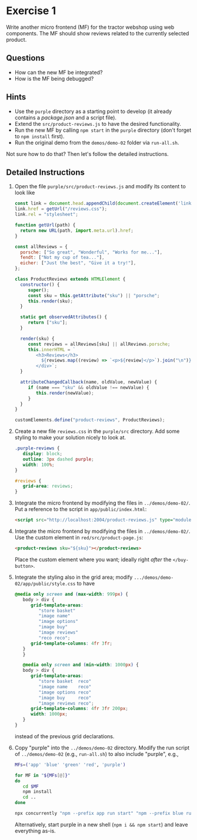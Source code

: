 # Exercise 1

Write another micro frontend (MF) for the tractor webshop using web components. The MF should show reviews related to the currently selected product.

## Questions

* How can the new MF be integrated?
* How is the MF being debugged?

## Hints

* Use the `purple` directory as a starting point to develop (it already contains a *package.json* and a script file).
* Extend the `src/product-reviews.js` to have the desired functionality.
* Run the new MF by calling `npm start` in the `purple` directory (don't forget to `npm install` first).
* Run the original demo from the `demos/demo-02` folder via `run-all.sh`.

Not sure how to do that? Then let's follow the detailed instructions.

## Detailed Instructions

1. Open the file `purple/src/product-reviews.js` and modify its content to look like

   ```js
   const link = document.head.appendChild(document.createElement('link'));
   link.href = getUrl("/reviews.css");
   link.rel = "stylesheet";

   function getUrl(path) {
     return new URL(path, import.meta.url).href;
   }

   const allReviews = {
     porsche: ["So great", "Wonderful", "Works for me..."],
     fendt: ["Not my cup of tea..."],
     eicher: ["Just the best", "Give it a try!"],
   };

   class ProductReviews extends HTMLElement {
     constructor() {
        super();
        const sku = this.getAttribute("sku") || "porsche";
        this.render(sku);
     }

     static get observedAttributes() {
        return ["sku"];
     }

     render(sku) {
        const reviews = allReviews[sku] || allReviews.porsche;
        this.innerHTML = `
           <h3>Reviews</h3>
             ${reviews.map((review) => `<p>${review}</p>`).join("\n")}
           </div>`;
     }

     attributeChangedCallback(name, oldValue, newValue) {
        if (name === "sku" && oldValue !== newValue) {
           this.render(newValue);
        }
     }
   }

   customElements.define("product-reviews", ProductReviews);
   ```

2. Create a new file `reviews.css` in the `purple/src` directory. Add some styling to make your solution nicely to look at.

   ```css
   .purple-reviews {
      display: block;
      outline: 3px dashed purple;
      width: 100%;
   }

   #reviews {
      grid-area: reviews;
   }
   ```

3. Integrate the micro frontend by modifying the files in `../demos/demo-02/`. Put a reference to the script in `app/public/index.html`:

   ```html
   <script src="http://localhost:2004/product-reviews.js" type="module"></script>
   ```

4. Integrate the micro frontend by modifying the files in `../demos/demo-02/`. Use the custom element in `red/src/product-page.js`:

   ```html
   <product-reviews sku="${sku}"></product-reviews>
   ```

   Place the custom element where you want; ideally right *after* the `</buy-button>`.

5. Integrate the styling also in the grid area; modify `.../demos/demo-02/app/public/style.css` to have

   ```css
   @media only screen and (max-width: 999px) {
      body > div {
         grid-template-areas:
            "store basket"
            "image name"
            "image options"
            "image buy"
            "image reviews"
            "reco reco";
         grid-template-columns: 4fr 3fr;
      }
      }

      @media only screen and (min-width: 1000px) {
      body > div {
         grid-template-areas:
            "store basket  reco"
            "image name    reco"
            "image options reco"
            "image buy     reco"
            "image reviews reco";
         grid-template-columns: 4fr 3fr 200px;
         width: 1000px;
      }
   }
   ```

   instead of the previous grid declarations.

6. Copy "purple" into the `../demos/demo-02` directory. Modify the run script of `../demos/demo-02` (e.g., `run-all.sh`) to also include "purple", e.g.,

   ```sh
   MFs=('app' 'blue' 'green' 'red', 'purple')

   for MF in "${MFs[@]}"
   do
      cd $MF
      npm install
      cd ..
   done

   npx concurrently "npm --prefix app run start" "npm --prefix blue run start" "npm --prefix red run start" "npm --prefix green run start"  "npm --prefix purple run start"
   ```

   Alternatively, start purple in a new shell (`npm i && npm start`) and leave everything as-is.
